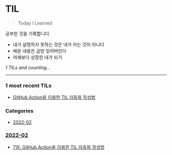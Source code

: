 # TIL
> Today I Learned

공부한 것을 기록합니다
- 내가 설명하지 못하는 것은 내가 아는 것이 아니다
- 배운 내용은 금방 잊어버린다
- 어제보다 성장한 내가 되기


_1 TILs and counting..._

---

### 1 most recent TILs

- [GitHub Action을 이용한 TIL 자동화 작성법](2022-02/20220207.md)

### Categories

- [2022-02](#2022-02)

### [2022-02](#2022-02)
- [7일: GitHub Action을 이용한 TIL 자동화 작성법](2022-02/20220207.md)

[1]: https://simonwillison.net/2020/Apr/20/self-rewriting-readme/
[2]: https://github.com/jbranchaud/til

